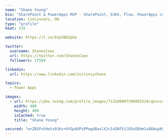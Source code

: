 ```yaml
---
name: "Shane Young"
bio: "SharePoint & PowerApps MVP - SharePoint, O365, Flow, PowerApps consulting? @PowerApps911 | Pure Snark? You found it."
location: Cincinnati, OH
type: "profile"
heat: 135

website: https://t.co/91p5BQ3pUe

twitter:
  username: ShanesCows
  url: https://twitter.com/ShanesCows
  followers: 17569

linkedin:
  url: https://www.linkedin.com/in/cincyshane

topics:
  - Power Apps

images:
  - url: https://pbs.twimg.com/profile_images/713100007398883329/qUzvsvQ3_400x400.jpg
    width: 400
    height: 400
    isCached: true
    title: "Shane Young"

secured: "w+ZBSPsh9etx91Kv+4YGpdUPzPPwgdBavlXJc5sDNfXilEOxOEHm1u88AxpKGAwSjkttZD8S001gNbFd14MZCJJ1NxwntF4cjv9nSlM9roKfXXuFDZ0hFg5VYc7BUfnyEqBGMTzHREM0mkAvaGgXZdLTZoRw+492mr2gBuNQbhqDOjqlCHAjoJNRsWbQjsi2bb2lqVYqxNfQF1KlvDdyzw/RsmVCN713EJo9llBgzmOayjLOXi9yB0Y3h46sfXVQAC9EVJgfsKzvvvaXYZH12aAA0dUueXWqdMETLzgTsH9itw5zKiGmVWE/aTb9kXG5b1SESG6gzDL39KUo57Mu6rWVLe/by3hkE6jr5lxIZfOqXm9lGWNSGa/s19HOASG6ZScyLYGynxU0yG/bNy2I0epfgqbizO98PRtV/ya2eGM=;FWJtxB+TSRlkEL9Ie+OeaQ=="
---
```


